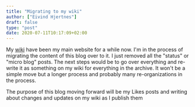 ```yaml
---
title: "Migrating to my wiki"
author: ["Eivind Hjertnes"]
draft: false
type: "post"
date: 2020-07-11T10:17:09+02:00
---
```


My [wiki](https://hjertnes.wiki) have been my main website for a while now. I'm in the process of migrating the content of this blog over to it. I just removed all the "status" or "micro blog" posts. The next steps would be to go over everything and re-write it as something on my wiki for everything in the archive. It won't be a simple move but a longer process and probably many re-organizations in the process.

The purpose of this blog moving forward will be my Likes posts and writing about changes and updates on my wiki as I publish them
